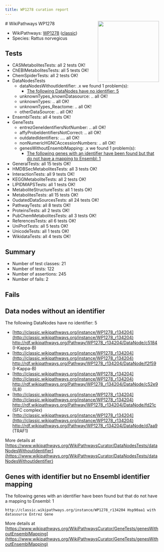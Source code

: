```yaml
---
title: WP1278 curation report
---
```


<img style="float: right; width: 200px" src="https://upload.wikimedia.org/wikipedia/commons/thumb/8/83/Wplogo_with_text_500.png/640px-Wplogo_with_text_500.png" />
# WikiPathways WP1278

* WikiPathways: [WP1278](https://wikipathways.org/pathways/WP1278) ([classic](https://classic.wikipathways.org/instance/WP1278))
* Species: Rattus norvegicus
## Tests
* CASMetabolitesTests: all 2 tests OK!
* ChEBIMetabolitesTests: all 5 tests OK!
* ChemSpiderTests: all 2 tests OK!
* DataNodesTests
    * dataNodesWithoutIdentifier: .x we found 1 problem(s):
        * [The following DataNodes have no identifier: 5](#d2d32fa4)
    * unknownTypes_knownDatasource: .. all OK!
    * unknownTypes: .. all OK!
    * unknownTypes_Reactome: .. all OK!
    * otherDataSource: .. all OK!
* EnsemblTests: all 4 tests OK!
* GeneTests
    * entrezGeneIdentifiersNotNumber: .. all OK!
    * affyProbeIdentifiersNotCorrect: .. all OK!
    * outdatedIdentifiers: .... all OK!
    * nonNumericHGNCAccessionNumbers: .. all OK!
    * genesWithoutEnsemblMapping: .x we found 1 problem(s):
        * [The following genes with an identifier have been found but that do not have a mapping to Ensembl: 1](#40286d83)
* GeneralTests: all 15 tests OK!
* HMDBSecMetabolitesTests: all 3 tests OK!
* InteractionTests: all 9 tests OK!
* KEGGMetaboliteTests: all 2 tests OK!
* LIPIDMAPSTests: all 1 tests OK!
* MetaboliteStructureTests: all 1 tests OK!
* MetabolitesTests: all 15 tests OK!
* OudatedDataSourcesTests: all 24 tests OK!
* PathwayTests: all 8 tests OK!
* ProteinsTests: all 2 tests OK!
* PubChemMetabolitesTests: all 3 tests OK!
* ReferencesTests: all 6 tests OK!
* UniProtTests: all 5 tests OK!
* UnicodeTests: all 1 tests OK!
* WikidataTests: all 4 tests OK!


## Summary

* Number of test classes: 21
* Number of tests: 122
* Number of assertions: 245
* Number of fails: 2

## Fails

<a name="d2d32fa4" />

## Data nodes without an identifier

The following DataNodes have no identifier: 5

* [http://classic.wikipathways.org/instance/WP1278_r134204](http://classic.wikipathways.org/instance/WP1278_r134204) http://rdf.wikipathways.org/Pathway/WP1278_r134204/DataNode/c5184 (I-Kappa-B)
* [http://classic.wikipathways.org/instance/WP1278_r134204](http://classic.wikipathways.org/instance/WP1278_r134204) http://rdf.wikipathways.org/Pathway/WP1278_r134204/DataNode/f2f59 (I-Kappa-B)
* [http://classic.wikipathways.org/instance/WP1278_r134204](http://classic.wikipathways.org/instance/WP1278_r134204) http://rdf.wikipathways.org/Pathway/WP1278_r134204/DataNode/c52e9 (IL8)
* [http://classic.wikipathways.org/instance/WP1278_r134204](http://classic.wikipathways.org/instance/WP1278_r134204) http://rdf.wikipathways.org/Pathway/WP1278_r134204/DataNode/fd21c (SFC complex)
* [http://classic.wikipathways.org/instance/WP1278_r134204](http://classic.wikipathways.org/instance/WP1278_r134204) http://rdf.wikipathways.org/Pathway/WP1278_r134204/DataNode/d7aa9 (TRAF1)


More details at [https://www.wikipathways.org/WikiPathwaysCurator/DataNodesTests/dataNodesWithoutIdentifier](https://www.wikipathways.org/WikiPathwaysCurator/DataNodesTests/dataNodesWithoutIdentifier)

<a name="40286d83" />

## Genes with identifier but no Ensembl identifier mapping

The following genes with an identifier have been found but that do not have a mapping to Ensembl: 1
```
http://classic.wikipathways.org/instance/WP1278_r134204 Hsp90aa1 with datasource Entrez Gene
```

More details at [https://www.wikipathways.org/WikiPathwaysCurator/GeneTests/genesWithoutEnsemblMapping](https://www.wikipathways.org/WikiPathwaysCurator/GeneTests/genesWithoutEnsemblMapping)

